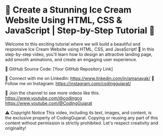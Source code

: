 # 🍦 Create a Stunning Ice Cream Website Using HTML, CSS & JavaScript | Step-by-Step Tutorial 🍦

Welcome to this exciting tutorial where we will build a beautiful and responsive Ice Cream Website using HTML, CSS, and JavaScript! 🎉 In this step-by-step video, you'll learn how to design an attractive landing page, add smooth animations, and create an engaging user experience.

🔗 GitHub Source Code: [Your GitHub Repository Link]

💼 Connect with me on LinkedIn: https://www.linkedin.com/in/amanayak/
📸 Follow me on Instagram: https://instagram.com/codinggujarat/

💙 Join the channel to see more videos like this. 
https://www.youtube.com/@codingcg
https://www.youtube.com/@CodingGujarat

⚠️ Copyright Notice
This video, including its text, images, and content, is the exclusive property of CodingGujarat. Copying or reusing any part of this content without permission is strictly prohibited. Let's respect creativity and originality!

